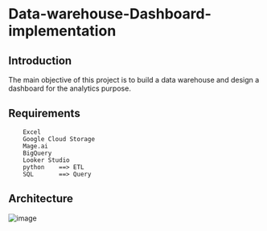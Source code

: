 # Data-warehouse-Dashboard-implementation

## Introduction
The main objective of this project is to build a data warehouse and design a dashboard for the analytics purpose.

## Requirements
        Excel
        Google Cloud Storage
        Mage.ai
        BigQuery
        Looker Studio
        python    ==> ETL
        SQL       ==> Query

## Architecture
![image](https://github.com/priyanthan07/Data-warehouse-Dashboard-implementation/assets/129021635/d5b4aedb-024c-4b98-9a5e-60ae6721eccd)

